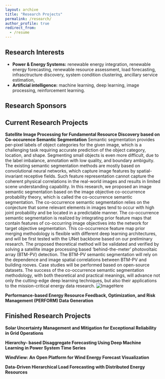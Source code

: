 ```yaml
---
layout: archive
title: "Research Projects"
permalink: /research/
author_profile: true
redirect_from:
  - /resume
---
```


Research Interests
-------
* **Power & Energy Systems:** renewable energy integration, renewable energy forecasting, renewable resource assessment, load forecasting, infrasctructure discovery, system condition clustering, ancillary service estimation, 
* **Artificial intelligence:** machine learning, deep learning, image processing, reinforcement learning.


Research Sponsors
------

Current Research Projects
------
**Satellite Image Processing for Fundamental Resource Discovery based on Co-occurence Semantic Segmentation**
Semantic segmentation provides per-pixel labels of object categories for the given image, which is a challenging task requiring accurate prediction of the object category, location, and shape. Segmenting small objects is even more difficult, due to the label imbalance, annotation with low quality, and boundary ambiguity. The existing semantic segmentation methods are mostly based on convolutional neural networks, which capture image features by spatial-invariant receptive fields. Such feature representation cannot capture the coherent physical correlations in the real-world images and results in limited scene understanding capability. In this research, we proposed an image semantic segmentation based on the image objective co-occurrence probability theory, which is called the co-occurrence semantic segmentation. The co-occurrence semantic segmentation relies on the conjecture that some relevant elements in images tend to occur with high joint probability and be located in a predictable manner. The co-occurrence semantic segmentation is realized by integrating prior feature maps that contain features of co-occurring image objectives into the network for target objective segmentation. This co-occurrence feature map prior merging methodology is flexible with different deep learning architectures, and will be first tested with the UNet backbone based on our preliminary research. The proposed theoretical method will be validated and verified by solving a satellite image processing based ‘behind-the-meter’ photovoltaic array (BTM-PV) detection. The BTM-PV semantic segmentation will rely on the dependence and image spatial correlations between BTM-PV and building rooves. Case studies will be performed based on open-source datasets. The success of the co-occurrence semantic segmentation methodology, with both theoretical and practical meanings, will advance not only the cutting-edge deep learning techniques, but also their applications to the mission-critical energy data research.
![ImageHere](/images/site-logo.png)

**Performance-based Energy Resource Feedback, Optimization, and Risk Management (PERFORM) Data Generation**

Finished Research Projects
------
**Solar Uncertainty Management and Mitigation for Exceptional Reliability in Grid Operations**

**Hierarchy- based Disaggregate Forecasting Using Deep Machine Learning in Power System Time Series**

**WindView: An Open Platform for Wind Energy Forecast Visualization**

**Data-Driven Hierarchical Load Forecasting with Distributed Energy Resources**



